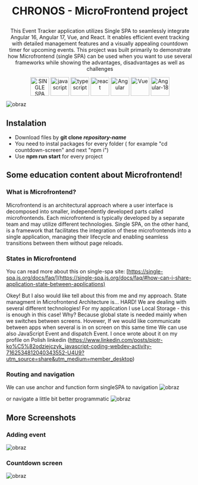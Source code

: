 # <p align="center">CHRONOS - MicroFrontend project </p>

<p align="center">This Event Tracker application utilizes Single SPA to seamlessly integrate Angular 16, Angular 17, Vue, and React. It enables efficient event tracking with detailed management features and a visually appealing countdown timer for upcoming events. This project was built primarily to demonstrate how Microfrontend (single SPA) can be used when you want to use several frameworks while showing the advantages, disadvantages as well as challenges 
</p>
<div align="center">



<img src="https://github.com/user-attachments/assets/272b515f-27d5-4344-a659-0942e52fff7a" alt="SINGLE SPA" height="50" align="center" title="Single SPA"/>
<img src="https://user-images.githubusercontent.com/77500425/161312230-36d37ac5-8801-4313-a68c-c5695c429b70.png" alt="javascript" height="50" align="center" title="JS"/>
<img src="https://user-images.githubusercontent.com/77500425/161311954-e03613e7-54b2-4d1b-ac2e-559f8c1e9f2d.png" alt="typescript" height="50"  align="center" title="TS"/>
<img src="https://user-images.githubusercontent.com/77500425/161312615-f3961568-28bb-48fa-9d95-93ecd61337b3.png" alt="react"  height="50" align="center"/>
<img src="https://github.com/user-attachments/assets/8455e19e-1cfc-44c3-aa89-5ee670f4819f" alt="Angular"  height="50" align="center"/>
<img src="https://github.com/user-attachments/assets/fadb3c25-3df6-4d49-93fa-f65775d99a19" alt="Vue"  height="50" align="center"/>

<img src="https://github.com/user-attachments/assets/42b021a8-4bde-4b99-890d-8f1efdb5ef72" alt="Angular-18"  height="50" align="center"/>
</div>

![obraz](https://github.com/user-attachments/assets/ea64a54b-39f9-496d-ac08-887bbffd32ec)

## Instalation
- Download files by **git clone _repository-name_**
- You need to instal packages for every folder ( for example "cd countdown-screen" and next "npm i")
- Use **npm run start** for every project

## Some education content about Microfrontend!

### What is Microfrontend?
Microfrontend is an architectural approach where a user interface is decomposed into smaller, independently developed parts called microfrontends. Each microfrontend is typically developed by a separate team and may utilize different technologies. Single SPA, on the other hand, is a framework that facilitates the integration of these microfrontends into a single application, managing their lifecycle and enabling seamless transitions between them without page reloads.

### States in Microfrontend
You can read more about this on single-spa site: 
[https://single-spa.js.org/docs/faq/](https://single-spa.js.org/docs/faq/#how-can-i-share-application-state-between-applications)

Okey! But I also would like tell about this from me and my approach.
State managment in Microfrontend Architecture is... HARD! We are dealing with several different technologies! For my application I use Local Storage - this is enough in this case! Why? Because global state is needed mainly when we switches between screens. Hovewer, If we would like communicate between apps when several is in on screen on this same time We can use also JavaScript Event and dispatch Event. I once wrote about it on my profile on Polish linkedin (https://www.linkedin.com/posts/piotr-ko%C5%82odziejczyk_javascript-coding-webdev-activity-7162534812040343552-U4U9?utm_source=share&utm_medium=member_desktop)



### Routing and navigation

We can use anchor and function form singleSPA to navigation
![obraz](https://github.com/user-attachments/assets/a37b63b2-9110-4db7-9846-f8eab70acc28)

or navigate a little bit better programmatic
![obraz](https://github.com/user-attachments/assets/828e8596-000d-46a6-ba05-9a097f680a67)



## More Screenshots
### Adding event
![obraz](https://github.com/user-attachments/assets/88233a46-e9a1-47f7-be22-0816ef8de94e)

### Countdown screen
![obraz](https://github.com/user-attachments/assets/4c109b88-ca7b-4559-ad28-e3d0afbc46f6)
